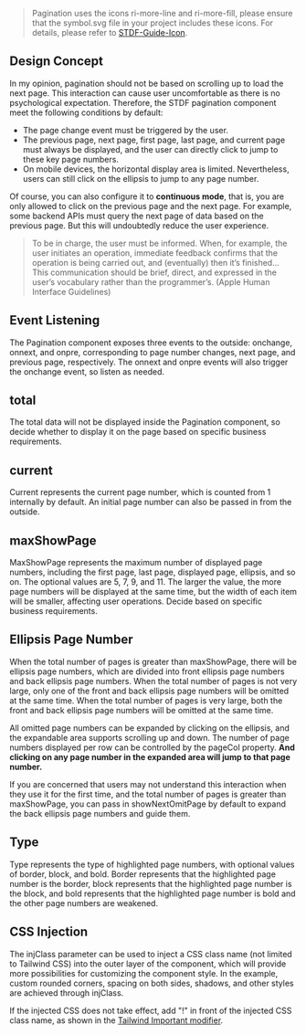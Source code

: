 > Pagination uses the icons ri-more-line and ri-more-fill, please ensure that the symbol.svg file in your project includes these icons. For details, please refer to [STDF-Guide-Icon](https://stdf.design/guide/icon).

## Design Concept

In my opinion, pagination should not be based on scrolling up to load the next page. This interaction can cause user uncomfortable as there is no psychological expectation. Therefore, the STDF pagination component meet the following conditions by default:

- The page change event must be triggered by the user.
- The previous page, next page, first page, last page, and current page must always be displayed, and the user can directly click to jump to these key page numbers.
- On mobile devices, the horizontal display area is limited. Nevertheless, users can still click on the ellipsis to jump to any page number.

Of course, you can also configure it to **continuous mode**, that is, you are only allowed to click on the previous page and the next page. For example, some backend APIs must query the next page of data based on the previous page. But this will undoubtedly reduce the user experience.

> To be in charge, the user must be informed. When, for example, the user initiates an operation, immediate feedback confirms that the operation is being carried out, and (eventually) then it’s finished… This communication should be brief, direct, and expressed in the user’s vocabulary rather than the programmer’s. (Apple Human Interface Guidelines)

## Event Listening

The Pagination component exposes three events to the outside: onchange, onnext, and onpre, corresponding to page number changes, next page, and previous page, respectively. The onnext and onpre events will also trigger the onchange event, so listen as needed.

## total

The total data will not be displayed inside the Pagination component, so decide whether to display it on the page based on specific business requirements.

## current

Current represents the current page number, which is counted from 1 internally by default. An initial page number can also be passed in from the outside.

## maxShowPage

MaxShowPage represents the maximum number of displayed page numbers, including the first page, last page, displayed page, ellipsis, and so on. The optional values are 5, 7, 9, and 11. The larger the value, the more page numbers will be displayed at the same time, but the width of each item will be smaller, affecting user operations. Decide based on specific business requirements.

## Ellipsis Page Number

When the total number of pages is greater than maxShowPage, there will be ellipsis page numbers, which are divided into front ellipsis page numbers and back ellipsis page numbers. When the total number of pages is not very large, only one of the front and back ellipsis page numbers will be omitted at the same time. When the total number of pages is very large, both the front and back ellipsis page numbers will be omitted at the same time.

All omitted page numbers can be expanded by clicking on the ellipsis, and the expandable area supports scrolling up and down. The number of page numbers displayed per row can be controlled by the pageCol property. **And clicking on any page number in the expanded area will jump to that page number.**

If you are concerned that users may not understand this interaction when they use it for the first time, and the total number of pages is greater than maxShowPage, you can pass in showNextOmitPage by default to expand the back ellipsis page numbers and guide them.

## Type

Type represents the type of highlighted page numbers, with optional values of border, block, and bold. Border represents that the highlighted page number is the border, block represents that the highlighted page number is the block, and bold represents that the highlighted page number is bold and the other page numbers are weakened.

## CSS Injection

The injClass parameter can be used to inject a CSS class name (not limited to Tailwind CSS) into the outer layer of the component, which will provide more possibilities for customizing the component style. In the example, custom rounded corners, spacing on both sides, shadows, and other styles are achieved through injClass.

If the injected CSS does not take effect, add "!" in front of the injected CSS class name, as shown in the [Tailwind Important modifier](https://tailwindcss.com/docs/configuration#important-modifier).
